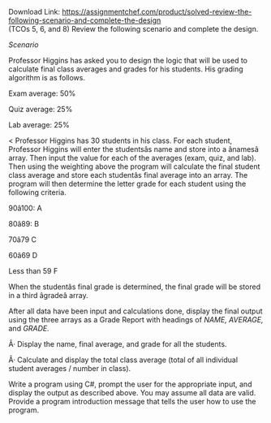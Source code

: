 Download Link: https://assignmentchef.com/product/solved-review-the-following-scenario-and-complete-the-design
<br>
(TCOs 5, 6, and 8) Review the following scenario and complete the design.

<em>Scenario</em>

Professor Higgins has asked you to design the logic that will be used to calculate final class averages and grades for his students. His grading algorithm is as follows.

Exam average:             50%

Quiz average:               25%

Lab average:               25%

&lt; Professor Higgins has 30 students in his class. For each student, Professor Higgins will enter the studentsâs name and store into a ânamesâ array. Then input the value for each of the averages (exam, quiz, and lab). Then using the weighting above the program will calculate the final student class average and store each studentâs final average into an array. The program will then determine the letter grade for each student using the following criteria.

90â100:                        A

80â89:                         B

70â79                          C

60â69                          D

Less than 59                F

When the studentâs final grade is determined, the final grade will be stored in a third âgradeâ array.

After all data have been input and calculations done, display the final output using the three arrays as a Grade Report with headings of <em>NAME, AVERAGE, </em>and <em>GRADE. </em>

Â·        Display the name, final average, and grade for all the students.

Â·        Calculate and display the total class average (total of all individual student averages / number in class).

Write a program using C#, prompt the user for the appropriate input, and display the output as described above. You may assume all data are valid. Provide a program introduction message that tells the user how to use the program.



